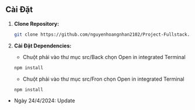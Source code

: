## Cài Đặt

1. **Clone Repository:**
   ```bash
   git clone https://github.com/nguyenhoangnhan2102/Project-Fullstack.git

2. **Cài Đặt Dependencies:**

   - Chuột phải vào thư mục src/Back chọn Open in integrated Terminal
   ```bash
   npm install
   ```
   - Chuột phải vào thư mục src/Fron chọn Open in integrated Terminal
    ```bash
   npm install
   ```

- Ngày 24/4/2024: Update
